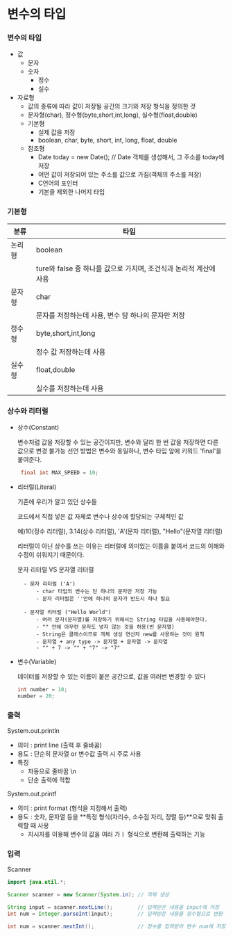 # 변수의 타입

### 변수의 타입

- 값
    - 문자
    - 숫자
        - 정수
        - 실수
- 자료형
    - 값의 종류에 따라 값이 저장될 공간의 크기와 저장 형식을 정의한 것
    - 문자형(char), 정수형(byte,short,int,long), 실수형(float,double)
    - 기본형
        - 실제 값을 저장
        - boolean, char, byte, short, int, long, float, double
    - 참조형
        - Date today = new Date(); // Date 객체를 생성해서, 그 주소를 today에 저장
        - 어떤 값이 저장되어 있는 주소를 값으로 가짐(객체의 주소를 저장)
        - C언어의 포인터
        - 기본을 제외한 나머지 타입

### 기본형

|분류|타입|
|------|------------|
|논리형|boolean|
||ture와 false 중 하나를 값으로 가지며, 조건식과 논리적 계산에 사용|
|문자형|char|
||문자를 저장하는데 사용, 변수 당 하나의 문자만 저장|
|정수형|byte,short,int,long|
||정수 값 저장하는데 사용|
|실수형|float,double|
||실수를 저장하는데 사용|

### 상수와 리터럴

- 상수(Constant)

    변수처럼 값을 저장할 수 있는 공간이지만, 변수와 달리 한 번 값을 저장하면 다른 값으로 변경 불가능
    선언 방법은 변수와 동일하나, 변수 타입 앞에 키워드 'final'을 붙여준다.

    ```java
     final int MAX_SPEED = 10;
     ```

- 리터럴(Literal)

    기존에 우리가 알고 있던 상수들

    코드에서 직접 넣은 값 자체로 변수나 상수에 할당되는 구체적인 값

    예)10(정수 리터럴), 3.14(상수 리터럴), 'A'(문자 리터럴), "Hello"(문자열 리터럴)

    리터럴이 아닌 상수를 쓰는 이유는 리터럴에 의미있는 이름을 붙여서 코드의 이해와 수정이 쉬워지기 때문이다.

    문자 리터럴 VS 문자열 리터럴

        - 문자 리터럴 ('A')
            - char 타입의 변수는 단 하나의 문자만 저장 가능
            - 문자 리터럴은 ''안에 하나의 문자가 반드시 하나 필요

        - 문자열 리터럴 ("Hello World")
            - 여러 문자(문자열)를 저장하기 위해서는 String 타입을 사용해야한다.
            - "" 안에 아무런 문자도 넣지 않는 것을 허용(빈 문자열)
            - String은 클래스이므로 객체 생성 연산자 new를 사용하는 것이 원칙
            - 문자열 + any type -> 문자열 + 문자열 -> 문자열
            - "" + 7 -> "" + "7" -> "7"
        


- 변수(Variable)

    데이터를 저장할 수 있는 이름이 붙은 공간으로, 값을 여러번 변경할 수 있다
    
    ```java
    int number = 10;
    number = 20;
    ```

### 출력

System.out.println

- 의미 : print line (출력 후 줄바꿈)
- 용도 : 단순히 문자열 or 변수값 출력 시 주로 사용
- 특징
    - 자동으로 줄바꿈 \n
    - 단순 출력에 적합


System.out.printf

- 의미 : print format (형식을 지정해서 출력)
- 용도 : 숫자, 문자열 등을 **특정 형식(자리수, 소수점 자리, 정렬 등)**으로 맞춰 출력할 때 사용
    - 지시자를 이용해 변수의 값을 여러 가ㅣ 형식으로 변환해 출력하는 기능

### 입력

Scanner

```java
import java.util.*;

Scanner scanner = new Scanner(System.in); // 객체 생성

String input = scanner.nextLine();        // 입력받은 내용을 input에 저장
int num = Integer.parseInt(input);        // 입력받은 내용을 정수형으로 변환

int num = scanner.nextInt();              // 정수를 입력받아 변수 num에 저장
```